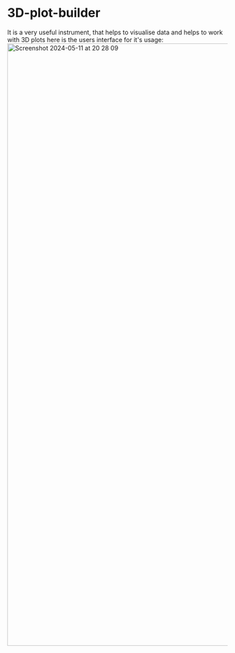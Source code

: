 # 3D-plot-builder
It is a very useful instrument, that helps to visualise data and helps to work with 3D plots
here is the users interface for it's usage:
<img width="1377" alt="Screenshot 2024-05-11 at 20 28 09" src="https://github.com/daniil-5/3D-plot-builder/assets/88528618/51ec40b5-bdca-4c30-a114-42f1ac83afdb">
